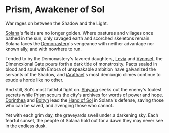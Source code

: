 # Prism, Awakener of Sol

War rages on between the Shadow and the Light.

[Solana](../../continents/rathe/solana/solana.md)'s fields are no longer golden. Where pastures and villages once bathed in the sun, only ravaged earth and scorched skeletons remain. Solana faces the [Demonastery](../../continents/rathe/demonastery/demonastery.md)'s vengeance with neither advantage nor known ally, and with nowhere to run.

Tended to by the Demonastery's favored daughters, [Levia](../../heroes-of-rathe/levia-about.md) and [Vynnset](../../heroes-of-rathe/vynnset-about.md), the Dimenxxional Gate pours forth a dark tide of monstrosity. Pacts sealed in blood and soul with Embra of unspeakable ambition have galvanized the servants of the Shadow, and [íArathael](../../continents/rathe/demonastery/the-gateway-to-iarathael.md)'s most demiurgic climes continue to exude a horde like no other.

And still, Sol's most faithful fight on. [Shiyana](../../heroes-of-rathe/shiyana-about.md) seeks out the enemy's foulest secrets while [Prism](../../heroes-of-rathe/prism-about.md) scours the city's archives for words of power and hope. [Dorinthea](../../heroes-of-rathe/dorinthea-about.md) and [Boltyn](../../heroes-of-rathe/boltyn-about.md) lead the [Hand of Sol](../../continents/rathe/solana/the-order-of-the-light.md#the-hand-of-sol) in Solana's defense, saving those who can be saved, and avenging those who cannot.

Yet with each grim day, the graveyards swell under a darkening sky. Each fearful sunset, the people of Solana hold out for a dawn they may never see in the endless dusk.
